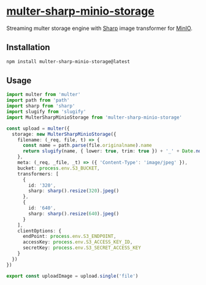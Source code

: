 # [multer-sharp-minio-storage](https://github.com/irvanherz/multer-sharp-minio-storage)

Streaming multer storage engine with [Sharp](https://github.com/lovell/sharp) image transformer for [MinIO](https://github.com/minio/minio-js).

## Installation

```bash
npm install multer-sharp-minio-storage@latest
```

## Usage

```ts
import multer from 'multer'
import path from 'path'
import sharp from 'sharp'
import slugify from 'slugify'
import MulterSharpMinioStorage from 'multer-sharp-minio-storage'

const upload = multer({
  storage: new MulterSharpMinioStorage({
    filename: (_req, file, t) => {
      const name = path.parse(file.originalname).name
      return slugify(name, { lower: true, trim: true }) + '_' + Date.now() + '_' + t.id + '.jpg'
    },
    meta: (_req, _file, _t) => ({ 'Content-Type': 'image/jpeg' }),
    bucket: process.env.S3_BUCKET,
    transformers: [
      {
        id: '320',
        sharp: sharp().resize(320).jpeg()
      },
      {
        id: '640',
        sharp: sharp().resize(640).jpeg()
      }
    ],
    clientOptions: {
      endPoint: process.env.S3_ENDPOINT,
      accessKey: process.env.S3_ACCESS_KEY_ID,
      secretKey: process.env.S3_SECRET_ACCESS_KEY
    }
  })
})

export const uploadImage = upload.single('file')
```
